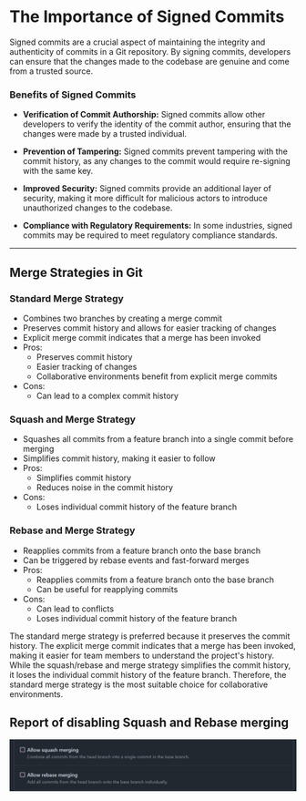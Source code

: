 # The Importance of Signed Commits

Signed commits are a crucial aspect of maintaining the integrity and authenticity of commits in a Git repository. By signing commits, developers can ensure that the changes made to the codebase are genuine and come from a trusted source.

### Benefits of Signed Commits

* __Verification of Commit Authorship:__ Signed commits allow other developers to verify the identity of the commit author, ensuring that the changes were made by a trusted individual.

* __Prevention of Tampering:__ Signed commits prevent tampering with the commit history, as any changes to the commit would require re-signing with the same key.

* __Improved Security:__ Signed commits provide an additional layer of security, making it more difficult for malicious actors to introduce unauthorized changes to the codebase.

* __Compliance with Regulatory Requirements:__ In some industries, signed commits may be required to meet regulatory compliance standards.

-----

## Merge Strategies in Git

### Standard Merge Strategy

* Combines two branches by creating a merge commit
* Preserves commit history and allows for easier tracking of changes
* Explicit merge commit indicates that a merge has been invoked
* Pros:
  * Preserves commit history
  * Easier tracking of changes
  * Collaborative environments benefit from explicit merge commits
* Cons:
  * Can lead to a complex commit history

### Squash and Merge Strategy

* Squashes all commits from a feature branch into a single commit before merging
* Simplifies commit history, making it easier to follow
* Pros:
  * Simplifies commit history
  * Reduces noise in the commit history
* Cons:
  * Loses individual commit history of the feature branch

### Rebase and Merge Strategy

* Reapplies commits from a feature branch onto the base branch
* Can be triggered by rebase events and fast-forward merges
* Pros:
  * Reapplies commits from a feature branch onto the base branch
  * Can be useful for reapplying commits
* Cons:
  * Can lead to conflicts
  * Loses individual commit history of the feature branch

The standard merge strategy is preferred because it preserves the commit history. The explicit merge commit indicates that a merge has been invoked, making it easier for team members to understand the project's history. While the squash/rebase and merge strategy simplifies the commit history, it loses the individual commit history of the feature branch. Therefore, the standard merge strategy is the most suitable choice for collaborative environments.

## Report of disabling Squash and Rebase merging

![Here is the image](image.png)
